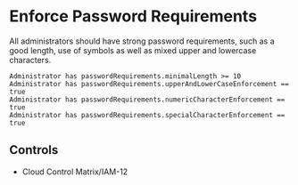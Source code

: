 # Enforce Password Requirements

All administrators should have strong password requirements, such as a good length, use of symbols as well as mixed upper and lowercase characters.

```ccl
Administrator has passwordRequirements.minimalLength >= 10
Administrator has passwordRequirements.upperAndLowerCaseEnforcement == true
Administrator has passwordRequirements.numericCharacterEnforcement == true
Administrator has passwordRequirements.specialCharacterEnforcement == true
 ```

## Controls

- Cloud Control Matrix/IAM-12
